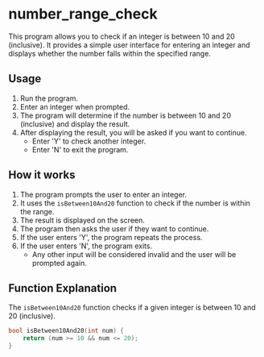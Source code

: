 # number_range_check

This program allows you to check if an integer is between 10 and 20 (inclusive). It provides a simple user interface for entering an integer and displays whether the number falls within the specified range.

## Usage

1. Run the program.
2. Enter an integer when prompted.
3. The program will determine if the number is between 10 and 20 (inclusive) and display the result.
4. After displaying the result, you will be asked if you want to continue.
   - Enter 'Y' to check another integer.
   - Enter 'N' to exit the program.

## How it works

1. The program prompts the user to enter an integer.
2. It uses the `isBetween10And20` function to check if the number is within the range.
3. The result is displayed on the screen.
4. The program then asks the user if they want to continue.
5. If the user enters 'Y', the program repeats the process.
6. If the user enters 'N', the program exits.
   - Any other input will be considered invalid and the user will be prompted again.

## Function Explanation

The `isBetween10And20` function checks if a given integer is between 10 and 20 (inclusive).

```cpp
bool isBetween10And20(int num) {
    return (num >= 10 && num <= 20);
}

